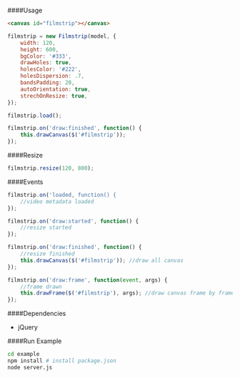 ####Usage

```html
<canvas id="filmstrip"></canvas>
```

```javascript
filmstrip = new Filmstrip(model, {
    width: 120,
    height: 600,
    bgColor: '#333',
    drawHoles: true,
    holesColor: '#222',
    holesDispersion: .7,
    bandsPadding: 20,
    autoOrientation: true,
    strechOnResize: true,
});

filmstrip.load();

filmstrip.on('draw:finished', function() {
    this.drawCanvas($('#filmstrip'));
});
```

####Resize
```javascript
filmstrip.resize(120, 800);
```

####Events

```javascript
filmstrip.on('loaded, function() {
    //video metadata loaded
});

filmstrip.on('draw:started', function() {
    //resize started
});

filmstrip.on('draw:finished', function() {
    //resize finished
    this.drawCanvas($('#filmstrip')); //draw all canvas
});

filmstrip.on('draw:frame', function(event, args) {
    //frame drawn
    this.drawFrame($('#filmstrip'), args); //draw canvas frame by frame
});
```
####Dependencies

* jQuery

####Run Example

```bash
cd example
npm install # install package.json
node server.js
```
